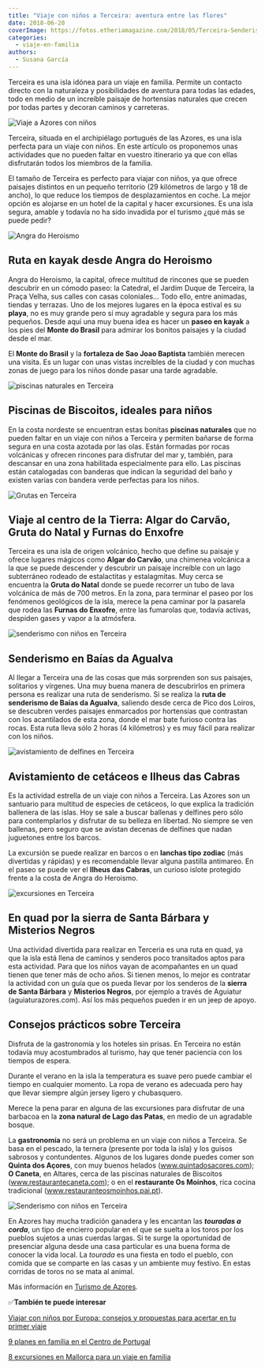```yaml
---
title: "Viaje con niños a Terceira: aventura entre las flores"
date: 2018-06-20
coverImage: https://fotos.etheriamagazine.com/2018/05/Terceira-Senderismo-BAIAS-DA-AGUALVA-3.jpg
categories: 
  - viaje-en-familia
authors: 
  - Susana García
---
```


Terceira es una isla idónea para un viaje en familia. Permite un contacto directo con la 
naturaleza y posibilidades de aventura para todas las edades, todo en medio de un 
increíble paisaje de hortensias naturales que crecen por todas partes y decoran caminos 
y carreteras. 

![Viaje a Azores con niños](https://fotos.etheriamagazine.com/2021/01/viajar-ninos-europa-terceira-900x600.jpg "Avistamiento de cetáceos en Terceira. © SG")

Terceira, situada en el archipiélago portugués de las Azores, es una isla perfecta para 
un viaje con niños. En este artículo os proponemos unas actividades que no pueden faltar 
en vuestro itinerario ya que con ellas disfrutarán todos los miembros de la familia. 

El tamaño de Terceira es perfecto para viajar con niños, ya que ofrece paisajes 
distintos en un pequeño territorio (29 kilómetros de largo y 18 de ancho), lo que reduce 
los tiempos de desplazamientos en coche. La mejor opción es alojarse en un hotel de la 
capital y hacer excursiones. Es una isla segura, amable y todavía no ha sido invadida 
por el turismo ¿qué más se puede pedir? 

![Angra do Heroismo](https://fotos.etheriamagazine.com/2018/05/Terceira-ANGRA-DO-HEROISMO-1024x683.jpg "Angra do Heroismo, capital de Terceira. © SG")

## Ruta en kayak desde Angra do Heroismo

Angra do Heroismo, la capital, ofrece multitud de rincones que se pueden descubrir en un 
cómodo paseo: la Catedral, el Jardim Duque de Terceira, la Praça Velha, sus calles con 
casas coloniales… Todo ello, entre animadas, tiendas y terrazas. Uno de los mejores 
lugares en la época estival es su **playa**, no es muy grande pero sí muy agradable y 
segura para los más pequeños. Desde aquí una muy buena idea es hacer un **paseo en 
kayak** a los pies del **Monte do Brasil** para admirar los bonitos paisajes y la ciudad 
desde el mar. 

El **Monte do Brasil** y la **fortaleza de Sao Joao Baptista** también merecen una 
visita. Es un lugar con unas vistas increíbles de la ciudad y con muchas zonas de juego 
para los niños donde pasar una tarde agradable. 

![piscinas naturales en Terceira](https://fotos.etheriamagazine.com/2018/05/TERCEIRA-PISCINAS-NATURALES-BISCOITOS-e1573899702158.jpg "Piscinas naturales de Biscoitos.")

## Piscinas de Biscoitos, ideales para niños

En la costa nordeste se encuentran estas bonitas **piscinas naturales** que no pueden 
faltar en un viaje con niños a Terceira y permiten bañarse de forma segura en una costa 
azotada por las olas. Están formadas por rocas volcánicas y ofrecen rincones para 
disfrutar del mar y, también, para descansar en una zona habilitada especialmente para 
ello. Las piscinas están catalogadas con banderas que indican la seguridad del baño y 
existen varias con bandera verde perfectas para los niños. 

![Grutas en Terceira](https://fotos.etheriamagazine.com/2018/05/Terceira-ALGAR-DO-CARVAO-2-1024x683.jpg "Algar do Carvão. © SG")

## Viaje al centro de la Tierra: Algar do Carvão, Gruta do Natal y Furnas do Enxofre

Terceira es una isla de origen volcánico, hecho que define su paisaje y ofrece lugares 
mágicos como **Algar do Carvão**, una chimenea volcánica a la que se puede descender y 
descubrir un paisaje increíble con un lago subterráneo rodeado de estalactitas y 
estalagmitas. Muy cerca se encuentra la **Gruta do Natal** donde se puede recorrer un 
tubo de lava volcánica de más de 700 metros. En la zona, para terminar el paseo por los 
fenómenos geológicos de la isla, merece la pena caminar por la pasarela que rodea las 
**Furnas do Enxofre**, entre las fumarolas que, todavía activas, despiden gases y vapor 
a la atmósfera. 

![senderismo con niños en Terceira](https://fotos.etheriamagazine.com/2021/01/viajar-ninos-terceira-Senderismo-BAIAS-DA-ALGUALVA-2-1024x683-1-900x600.jpg "Ruta de senderismo de Baías da Agualva. © SG")

## Senderismo en Baías da Agualva

Al llegar a Terceira una de las cosas que más sorprenden son sus paisajes, solitarios y 
vírgenes. Una muy buena manera de descubrirlos en primera persona es realizar una ruta 
de senderismo. Si se realiza la **ruta de senderismo de Baías da Agualva**, saliendo 
desde cerca de Pico dos Loiros, se descubren verdes paisajes enmarcados por hortensias 
que contrastan con los acantilados de esta zona, donde el mar bate furioso contra las 
rocas. Esta ruta lleva sólo 2 horas (4 kilómetros) y es muy fácil para realizar con los 
niños. 

![avistamiento de delfines en Terceira](https://fotos.etheriamagazine.com/2018/05/TERCEIRA-AVISTAMIENTO-CETACEOS-5-1024x768.jpg "Delfín en la costa de Terceira. © SG")

## Avistamiento de cetáceos e Ilheus das Cabras

Es la actividad estrella de un viaje con niños a Terceira. Las Azores son un santuario 
para multitud de especies de cetáceos, lo que explica la tradición ballenera de las 
islas. Hoy se sale a buscar ballenas y delfines pero sólo para contemplarlos y disfrutar 
de su belleza en libertad. No siempre se ven ballenas, pero seguro que se avistan 
decenas de delfines que nadan juguetones entre los barcos. 

La excursión se puede realizar en barcos o en **lanchas tipo zodiac** (más divertidas y 
rápidas) y es recomendable llevar alguna pastilla antimareo. En el paseo se puede ver el 
**Ilheus das Cabras**, un curioso islote protegido frente a la costa de Angra do 
Heroismo. 

![excursiones en Terceira](https://fotos.etheriamagazine.com/2018/05/TERCEIRA-RUTA-EN-QUAD-SANTA-BARBARA-Y-MISTERIOS-NEGROS-2-1024x768.jpg "Ruta en quad en la sierra de Santa Bárbara. © SG")

## En quad por la sierra de Santa Bárbara y Misterios Negros

Una actividad divertida para realizar en Terceria es una ruta en quad, ya que la isla 
está llena de caminos y senderos poco transitados aptos para esta actividad. Para que 
los niños vayan de acompañantes en un quad tienen que tener más de ocho años. Si tienen 
menos, lo mejor es contratar la actividad con un guía que os pueda llevar por los 
senderos de la **sierra de Santa Bárbara** y **Misterios Negros**, por ejemplo a través 
de Aguiatur (aguiaturazores.com). Así los más pequeños pueden ir en un jeep de apoyo. 

## Consejos prácticos sobre Terceira

Disfruta de la gastronomía y los hoteles sin prisas. En Terceira no están todavía muy 
acostumbrados al turismo, hay que tener paciencia con los tiempos de espera. 

Durante el verano en la isla la temperatura es suave pero puede cambiar el tiempo en 
cualquier momento. La ropa de verano es adecuada pero hay que llevar siempre algún 
jersey ligero y chubasquero. 

Merece la pena parar en alguna de las excursiones para disfrutar de una barbacoa en la 
**zona natural de Lago das Patas**, en medio de un agradable bosque. 

La **gastronomía** no será un problema en un viaje con niños a Terceira. Se basa en el 
pescado, la ternera (presente por toda la isla) y los guisos sabrosos y contundentes. 
Algunos de los lugares donde puedes comer son **Quinta dos Açores**, con muy buenos 
helados (www.quintadosacores.com); **O Caneta**, en Altares, cerca de las piscinas 
naturales de Biscoitos (www.restaurantecaneta.com); o en el **restaurante Os Moinhos**, 
rica cocina tradicional (www.restauranteosmoinhos.pai.pt). 

![Senderismo con niños en Terceira](https://fotos.etheriamagazine.com/2018/06/TERCEIRA-SENDERISMO-BAÍAS-DA-AGUALVA-4-900x600.jpg "Paisaje en la ruta de Baías da Agualva. © SG")

En Azores hay mucha tradición ganadera y les encantan las _**touradas a corda**_, un 
tipo de encierro popular en el que se suelta a los toros por los pueblos sujetos a unas 
cuerdas largas. Si te surge la oportunidad de presenciar alguna desde una casa 
particular es una buena forma de conocer la vida local. La _tourada_ es una fiesta en 
todo el pueblo, con comida que se comparte en las casas y un ambiente muy festivo. En 
estas corridas de toros no se mata al animal. 

Más información en [Turismo de Azores](https://www.visitazores.com/es). 

✅**También te puede interesar** 

[Viajar con niños por Europa: consejos y propuestas para acertar en tu primer 
viaje](https://etheriamagazine.com/2021/02/02/viajar-con-ninos-por-europa-consejos-y-propuestas/) 

[9 planes en familia en el Centro de 
Portugal](https://etheriamagazine.com/2019/06/28/planes-divertidos-viajes-familia-portugal/) 

[8 excursiones en Mallorca para un viaje en 
familia](https://etheriamagazine.com/2020/06/16/8-excursiones-en-mallorca-para-un-viaje-en-familia-con-ninos/)
